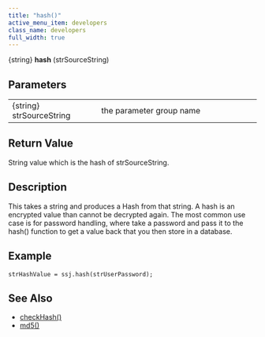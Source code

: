 ```yaml
---
title: "hash()"
active_menu_item: developers
class_name: developers
full_width: true
---
```



{string} **hash** (strSourceString)

## Parameters

<table>
<tr>
<td width="181">
{string} strSourceString

</td>
<td width="18">
</td>
<td width="681">
the parameter group name

</td>
</tr>
</table>

## Return Value

String value which is the hash of strSourceString.

## Description

This takes a string and produces a Hash from that string. A hash is an encrypted value than cannot be decrypted again. The most common use case is for password handling, where take a password and pass it to the hash() function to get a value back that you then store in a database.

## Example

    strHashValue = ssj.hash(strUserPassword);
   

## See Also

 - [checkHash()](/developers/documentation/scripting-apis/server-side-api/ssj-object/miscellaneous/checkcryptblowfish)
 - [md5()](/developers/documentation/scripting-apis/server-side-api/ssj-object/miscellaneous/md5)

